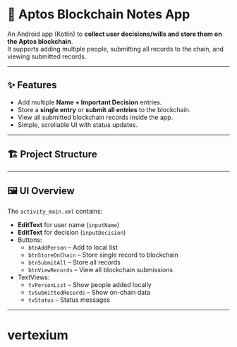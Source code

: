 # 📝 Aptos Blockchain Notes App

An Android app (Kotlin) to **collect user decisions/wills and store them on the Aptos blockchain**.  
It supports adding multiple people, submitting all records to the chain, and viewing submitted records.

---

## ✨ Features
- Add multiple **Name + Important Decision** entries.
- Store a **single entry** or **submit all entries** to the blockchain.
- View all submitted blockchain records inside the app.
- Simple, scrollable UI with status updates.

---

## 🏗 Project Structure

---

## 🖼 UI Overview
The `activity_main.xml` contains:
- **EditText** for user name (`inputName`)
- **EditText** for decision (`inputDecision`)
- Buttons:
  - `btnAddPerson` – Add to local list
  - `btnStoreOnChain` – Store single record to blockchain
  - `btnSubmitAll` – Store all records
  - `btnViewRecords` – View all blockchain submissions
- TextViews:
  - `tvPersonList` – Show people added locally
  - `tvSubmittedRecords` – Show on-chain data
  - `tvStatus` – Status messages

---



# vertexium
